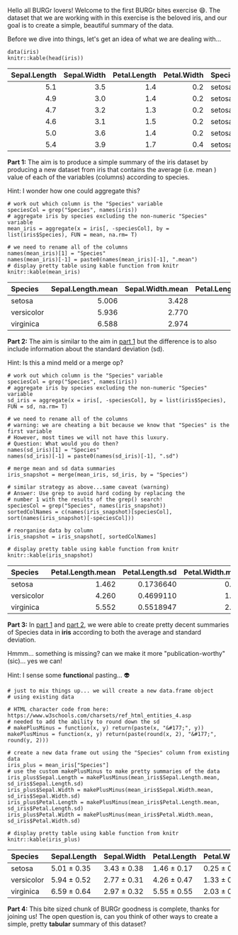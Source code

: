 Hello all BURGr lovers! Welcome to the first BURGr bites exercise
:smile:. The dataset that we are working with in this exercise is the
beloved iris, and our goal is to create a simple, beautiful summary of
the data.

Before we dive into things, let's get an idea of what we are dealing
with...

    data(iris)
    knitr::kable(head(iris))

<table>
<thead>
<tr class="header">
<th align="right">Sepal.Length</th>
<th align="right">Sepal.Width</th>
<th align="right">Petal.Length</th>
<th align="right">Petal.Width</th>
<th align="left">Species</th>
</tr>
</thead>
<tbody>
<tr class="odd">
<td align="right">5.1</td>
<td align="right">3.5</td>
<td align="right">1.4</td>
<td align="right">0.2</td>
<td align="left">setosa</td>
</tr>
<tr class="even">
<td align="right">4.9</td>
<td align="right">3.0</td>
<td align="right">1.4</td>
<td align="right">0.2</td>
<td align="left">setosa</td>
</tr>
<tr class="odd">
<td align="right">4.7</td>
<td align="right">3.2</td>
<td align="right">1.3</td>
<td align="right">0.2</td>
<td align="left">setosa</td>
</tr>
<tr class="even">
<td align="right">4.6</td>
<td align="right">3.1</td>
<td align="right">1.5</td>
<td align="right">0.2</td>
<td align="left">setosa</td>
</tr>
<tr class="odd">
<td align="right">5.0</td>
<td align="right">3.6</td>
<td align="right">1.4</td>
<td align="right">0.2</td>
<td align="left">setosa</td>
</tr>
<tr class="even">
<td align="right">5.4</td>
<td align="right">3.9</td>
<td align="right">1.7</td>
<td align="right">0.4</td>
<td align="left">setosa</td>
</tr>
</tbody>
</table>

**Part 1:**<a id="part1"></a> The aim is to produce a simple summary of
the iris dataset by producing a new dataset from iris that contains the
average (i.e. mean ) value of each of the variables (columns) according
to species.

Hint: I wonder how one could aggregate this?

    # work out which column is the "Species" variable
    speciesCol = grep("Species", names(iris))
    # aggregate iris by species excluding the non-numeric "Species" variable
    mean_iris = aggregate(x = iris[, -speciesCol], by = list(iris$Species), FUN = mean, na.rm= T)

    # we need to rename all of the columns
    names(mean_iris)[1] = "Species"
    names(mean_iris)[-1] = paste0(names(mean_iris)[-1], ".mean")
    # display pretty table using kable function from knitr
    knitr::kable(mean_iris)

<table>
<thead>
<tr class="header">
<th align="left">Species</th>
<th align="right">Sepal.Length.mean</th>
<th align="right">Sepal.Width.mean</th>
<th align="right">Petal.Length.mean</th>
<th align="right">Petal.Width.mean</th>
</tr>
</thead>
<tbody>
<tr class="odd">
<td align="left">setosa</td>
<td align="right">5.006</td>
<td align="right">3.428</td>
<td align="right">1.462</td>
<td align="right">0.246</td>
</tr>
<tr class="even">
<td align="left">versicolor</td>
<td align="right">5.936</td>
<td align="right">2.770</td>
<td align="right">4.260</td>
<td align="right">1.326</td>
</tr>
<tr class="odd">
<td align="left">virginica</td>
<td align="right">6.588</td>
<td align="right">2.974</td>
<td align="right">5.552</td>
<td align="right">2.026</td>
</tr>
</tbody>
</table>

**Part 2:**<a id="part2"></a> The aim is similar to the aim in [part
1](#part1) but the difference is to also include information about the
standard deviation (sd).

Hint: Is this a mind meld or a merge op?

    # work out which column is the "Species" variable
    speciesCol = grep("Species", names(iris))
    # aggregate iris by species excluding the non-numeric "Species" variable
    sd_iris = aggregate(x = iris[, -speciesCol], by = list(iris$Species), FUN = sd, na.rm= T)

    # we need to rename all of the columns
    # warning: we are cheating a bit because we know that "Species" is the first variable
    # However, most times we will not have this luxury. 
    # Question: What would you do then?
    names(sd_iris)[1] = "Species"
    names(sd_iris)[-1] = paste0(names(sd_iris)[-1], ".sd")

    # merge mean and sd data summaries
    iris_snapshot = merge(mean_iris, sd_iris, by = "Species")

    # similar strategy as above...same caveat (warning)
    # Answer: Use grep to avoid hard coding by replacing the 
    # number 1 with the results of the grep() search!
    speciesCol = grep("Species", names(iris_snapshot))
    sortedColNames = c(names(iris_snapshot)[speciesCol], sort(names(iris_snapshot)[-speciesCol]))

    # reorganise data by column
    iris_snapshot = iris_snapshot[, sortedColNames]

    # display pretty table using kable function from knitr
    knitr::kable(iris_snapshot)

<table>
<thead>
<tr class="header">
<th align="left">Species</th>
<th align="right">Petal.Length.mean</th>
<th align="right">Petal.Length.sd</th>
<th align="right">Petal.Width.mean</th>
<th align="right">Petal.Width.sd</th>
<th align="right">Sepal.Length.mean</th>
<th align="right">Sepal.Length.sd</th>
<th align="right">Sepal.Width.mean</th>
<th align="right">Sepal.Width.sd</th>
</tr>
</thead>
<tbody>
<tr class="odd">
<td align="left">setosa</td>
<td align="right">1.462</td>
<td align="right">0.1736640</td>
<td align="right">0.246</td>
<td align="right">0.1053856</td>
<td align="right">5.006</td>
<td align="right">0.3524897</td>
<td align="right">3.428</td>
<td align="right">0.3790644</td>
</tr>
<tr class="even">
<td align="left">versicolor</td>
<td align="right">4.260</td>
<td align="right">0.4699110</td>
<td align="right">1.326</td>
<td align="right">0.1977527</td>
<td align="right">5.936</td>
<td align="right">0.5161711</td>
<td align="right">2.770</td>
<td align="right">0.3137983</td>
</tr>
<tr class="odd">
<td align="left">virginica</td>
<td align="right">5.552</td>
<td align="right">0.5518947</td>
<td align="right">2.026</td>
<td align="right">0.2746501</td>
<td align="right">6.588</td>
<td align="right">0.6358796</td>
<td align="right">2.974</td>
<td align="right">0.3224966</td>
</tr>
</tbody>
</table>

**Part 3:**<a id="part3"></a> In [part 1](#part1) and [part 2](#part2),
we were able to create pretty decent summaries of Species data in
**iris** according to both the average and standard deviation.

Hmmm... something is missing? can we make it more "publication-worthy"
(sic)... yes we can!

Hint: I sense some **function**al pasting... :alien:

    # just to mix things up... we will create a new data.frame object
    # using existing data

    # HTML character code from here: https://www.w3schools.com/charsets/ref_html_entities_4.asp
    # needed to add the ability to round down the sd
    # makePlusMinus = function(x, y) return(paste(x, "&#177;", y))
    makePlusMinus = function(x, y) return(paste(round(x, 2), "&#177;", round(y, 2)))

    # create a new data frame out using the "Species" column from existing data
    iris_plus = mean_iris["Species"]
    # use the custom makePlusMinus to make pretty summaries of the data
    iris_plus$Sepal.Length = makePlusMinus(mean_iris$Sepal.Length.mean, sd_iris$Sepal.Length.sd)
    iris_plus$Sepal.Width = makePlusMinus(mean_iris$Sepal.Width.mean, sd_iris$Sepal.Width.sd)
    iris_plus$Petal.Length = makePlusMinus(mean_iris$Petal.Length.mean, sd_iris$Petal.Length.sd)
    iris_plus$Petal.Width = makePlusMinus(mean_iris$Petal.Width.mean, sd_iris$Petal.Width.sd)

    # display pretty table using kable function from knitr
    knitr::kable(iris_plus)

<table>
<thead>
<tr class="header">
<th align="left">Species</th>
<th align="left">Sepal.Length</th>
<th align="left">Sepal.Width</th>
<th align="left">Petal.Length</th>
<th align="left">Petal.Width</th>
</tr>
</thead>
<tbody>
<tr class="odd">
<td align="left">setosa</td>
<td align="left">5.01 ± 0.35</td>
<td align="left">3.43 ± 0.38</td>
<td align="left">1.46 ± 0.17</td>
<td align="left">0.25 ± 0.11</td>
</tr>
<tr class="even">
<td align="left">versicolor</td>
<td align="left">5.94 ± 0.52</td>
<td align="left">2.77 ± 0.31</td>
<td align="left">4.26 ± 0.47</td>
<td align="left">1.33 ± 0.2</td>
</tr>
<tr class="odd">
<td align="left">virginica</td>
<td align="left">6.59 ± 0.64</td>
<td align="left">2.97 ± 0.32</td>
<td align="left">5.55 ± 0.55</td>
<td align="left">2.03 ± 0.27</td>
</tr>
</tbody>
</table>

**Part 4:** This bite sized chunk of BURGr goodness is complete, thanks
for joining us! The open question is, can you think of other ways to
create a simple, pretty **tabular** summary of this dataset?
